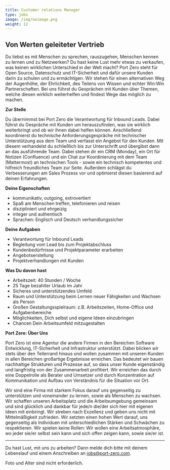 ```yaml
---
title: Customer relations Manager
type: jobs
image: /img/noimage.png
weight: 12
---
```


## Von Werten geleiteter Vertrieb

Du liebst es mit Menschen zu sprechen, rauszugehen, Menschen kennen zu lernen und zu Netzwerken? Du
hast keine Lust mehr etwas zu verkaufen, was keinen wirklichen Unterschied in der Welt macht? Port
Zero steht für Open Source, Datenschutz und IT-Sicherheit und dafür unsere Kunden darin zu schulen
und zu ermächtigen. Wir stehen für einen alternativen Weg der Augenhöhe, der Ehrlichkeit, des
Teilens von Wissen und echter Win:Win Partnerschaften. Bei uns führst du Gesprächen mit Kunden über
Themen, welche diesen wirklich weiterhelfen und findest Wege das möglich zu machen.


**Zur Stelle**

Du übernimmst bei Port Zero die Verantwortung für Inbound Leads. Dabei führst du Gespräche mit
Kunden um herauszufinden, was sie wirklich weiterbringt und ob wir ihnen dabei helfen können.
Anschließend koordinierst du technische Anforderungsgespräche mit technischer Unterstützung aus dem
Team und verfasst ein Angebot für den Kunden. Mit diesem verhandelst du schließlich bis zur
Unterschrift und übergibst dann an das ausführende Team. Dabei stehen dir ein CRM (Monday), ein Ort
für Notizen (Confluence) und ein Chat zur Koordinierung mit dem Team (Mattermost) an technischen
Tools - sowie ein technisch kompetentes und hilfreich freundliches Team zur Seite. Außerdem schlägst
du Verbesserungen am Sales Prozess vor und optimierst diesen basierend auf deinen Erfahrungen.


**Deine Eigenschaften**

- kommunikativ, outgoing, extrovertiert
- Spaß am Menschen treffen, telefonieren und reisen
- diszipliniert und ehrgeizig
- integer und authentisch
- Sprachen: Englisch und Deutsch verhandlungssicher


**Deine Aufgaben**

- Verantwortung für Inbound Leads
- Begleitung vom Lead bis zum Projektabschluss
- Kundenbedürfnisse und Projektparameter erarbeiten
- Angebotserstellung
- Projektverhandlungen mit Kunden


**Was Du davon hast**

- Arbeitszeit: 40 Stunden / Woche
- 25 Tage bezahlter Urlaub im Jahr
- Sicheres und unterstützendes Umfeld
- Raum und Unterstützung beim Lernen neuer Fähigkeiten und Wachsen als Person
- Großen Gestaltungsspielraum: z.B. Arbeitszeiten, Home-Office und Aufgabenbereiche
- Möglichkeiten, Dich selbst und eigene Ideen einzubringen
- Chancen Dein Arbeitsumfeld mitzugestalten


**Port Zero: Über Uns**

Port Zero ist eine Agentur die andere Firmen in den Bereichen Software Entwicklung, IT-Sicherheit
und Infrastruktur unterstützt. Dabei blicken wir stets über den Tellerrand hinaus und wollen
zusammen mit unseren Kunden in allen Bereichen großartige Ergebnisse erreichen. Das bedeutet wir
bauen nachhaltige Strukturen und Prozesse auf, so dass unser Kunde eigenständig und langfristig von
der Zusammenarbeit profitiert. Wir erreichen das durch eine Doppelrolle als Berater und Umsetzer und
durch Konzentration auf Kommunikation und Aufbau von Verständnis für die Situation vor Ort.

Wir sind eine Firma mit starkem Fokus darauf uns gegenseitig zu unterstützen und voneinander zu
lernen, sowie als Menschen zu wachsen. Wir schaffen unseren Arbeitsplatz und die Arbeitsumgebung
gemeinsam und sind glücklich und dankbar für jede/n die/der sich hier mit eigenen Ideen mit
einbringt. Wir streben nach Exzellenz und geben uns nicht mit Mittelmäßigkeit zufrieden. Wir setzten
einen hohen Wert darauf, uns gegenseitig als Individuen mit unterschiedlichen Stärken und Schwächen
zu respektieren. Wir spielen keine Rollen: Wir wollen eine Arbeitsatmosphäre, wo jeder sie/er selbst
sein kann und sich offen zeigen kann, sowie sie/er ist.

---
Du hast Lust, mit uns zu arbeiten? Dann melde dich bitte mit deinem Lebenslauf und einem Anschreiben
an jobs@port-zero.com.

Foto und Alter sind nicht erforderlich.

